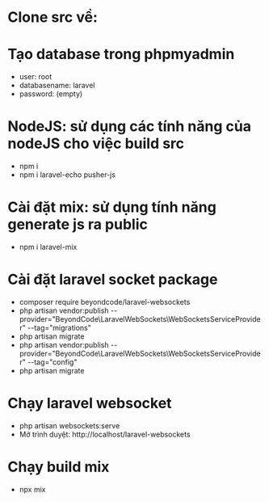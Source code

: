 # Clone src về:

# Tạo database trong phpmyadmin
+ user: root
+ databasename: laravel
+ password: (empty)

# NodeJS: sử dụng các tính năng của nodeJS cho việc build src
+ npm i
+ npm i laravel-echo pusher-js

# Cài đặt mix: sử dụng tính năng generate js ra public
+ npm i laravel-mix

# Cài đặt laravel socket package
+ composer require beyondcode/laravel-websockets
+ php artisan vendor:publish --provider="BeyondCode\LaravelWebSockets\WebSocketsServiceProvider" --tag="migrations"
+ php artisan migrate
+ php artisan vendor:publish --provider="BeyondCode\LaravelWebSockets\WebSocketsServiceProvider" --tag="config"
+ php artisan migrate

# Chạy laravel websocket
- php artisan websockets:serve
- Mở trình duyệt: http://localhost/laravel-websockets

# Chạy build mix
- npx mix